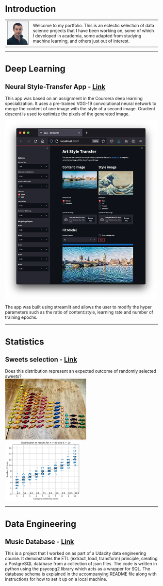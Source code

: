 <!-- 
< img src="images/danger.png" width=200 /> Danger! Work in progress! -->

# Introduction

<table>
  <tr>
    <td> <img src="images/Profile_pic.jpeg" width=300> </td>
    <td>Welcome to my portfolio. This is an eclectic selection of data science projects that I have been working on, some of which I developed in academia, some adapted from studying machine learning, and others just out of interest.
    </td>
  </tr>
</table>


***
# Deep Learning
## Neural Style-Transfer App - [Link](https://github.com/stuarthaze/StyleTransferApp)  
This app was based on an assignment in the Coursera deep learning specialization. It uses a pre-trained VGG-19 convolutional neural network to merge the content of one image with the style of a second image. Gradient descent is used to optimize the pixels of the generated image. 

<img src="images/NeuralArtStyleTransfer.png" width=500> 

The app was built using streamlit and allows the user to modify the hyper parameters such as the ratio of content:style, learning rate and number of training epochs.
 
***
# Statistics
## Sweets selection - [Link](https://stuarthaze.github.io/Quality_Street)

Does this distribution represent an expected outcome of randomly selected sweets?  
<img src="images/Sweet_selection.jpg" height="200">   <img src="images/Simulation_result.png" height="200">

***
# Data Engineering
## Music Database - [Link](https://github.com/stuarthaze/Data_Modelling_Music_DB)  

This is a project that I worked on as part of a Udacity data engineering course. It demonstrates the ETL (extract, load, transform) principle, creating a PostgreSQL database from a collection of json files. The code is written in python using the psycopg2 library which acts as a wrapper for SQL. The database schema is explained in the accompanying README file along with instructions for how to set it up on a local machine.